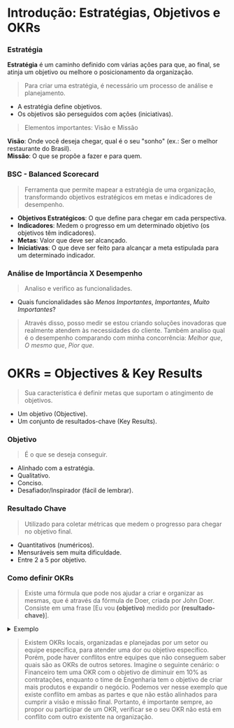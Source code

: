 # Introdução: Estratégias, Objetivos e OKRs

### Estratégia
**Estratégia** é um caminho definido com várias ações para que, ao final, se atinja um objetivo ou melhore o posicionamento da organização.

> Para criar uma estratégia, é necessário um processo de análise e planejamento.

* A estratégia define objetivos.
* Os objetivos são perseguidos com ações (iniciativas).

> Elementos importantes: Visão e Missão

**Visão**: Onde você deseja chegar, qual é o seu "sonho" (ex.: Ser o melhor restaurante do Brasil).  
**Missão**: O que se propõe a fazer e para quem.

### BSC - Balanced Scorecard
> Ferramenta que permite mapear a estratégia de uma organização, transformando objetivos estratégicos em metas e indicadores de desempenho.

* **Objetivos Estratégicos**: O que define para chegar em cada perspectiva.
* **Indicadores**: Medem o progresso em um determinado objetivo (os objetivos têm indicadores).
* **Metas**: Valor que deve ser alcançado.
* **Iniciativas**: O que deve ser feito para alcançar a meta estipulada para um determinado indicador.

### Análise de Importância X Desempenho
> Analiso e verifico as funcionalidades.

* Quais funcionalidades são _Menos Importantes_, _Importantes_, _Muito Importantes_?

> Através disso, posso medir se estou criando soluções inovadoras que realmente atendem às necessidades do cliente. Também analiso qual é o desempenho comparando com minha concorrência: _Melhor que_, _O mesmo que_, _Pior que_.

# OKRs = Objectives & Key Results
> Sua característica é definir metas que suportam o atingimento de objetivos.

* Um objetivo (Objective).
* Um conjunto de resultados-chave (Key Results).

### Objetivo
> É o que se deseja conseguir.

* Alinhado com a estratégia.
* Qualitativo.
* Conciso.
* Desafiador/Inspirador (fácil de lembrar).

### Resultado Chave
> Utilizado para coletar métricas que medem o progresso para chegar no objetivo final.

* Quantitativos (numéricos).
* Mensuráveis sem muita dificuldade.
* Entre 2 a 5 por objetivo.

### Como definir OKRs
> Existe uma fórmula que pode nos ajudar a criar e organizar as mesmas, que é através da fórmula de Doer, criada por John Doer. Consiste em uma frase [Eu vou **(objetivo)** medido por **(resultado-chave)**].

<details>
  <summary>Exemplo</summary>
  
  Eu vou:
  
  - Ser referência em minha área.
  
  Medido por:
  
  - Aumento de 10% na utilização do serviço xyz.
  - Aumentar as vendas em 5%.
  
</details>

> Existem OKRs locais, organizadas e planejadas por um setor ou equipe específica, para atender uma dor ou objetivo específico. Porém, pode haver conflitos entre equipes que não conseguem saber quais são as OKRs de outros setores. Imagine o seguinte cenário: o Financeiro tem uma OKR com o objetivo de diminuir em 10% as contratações, enquanto o time de Engenharia tem o objetivo de criar mais produtos e expandir o negócio. Podemos ver nesse exemplo que existe conflito em ambas as partes e que não estão alinhados para cumprir a visão e missão final. Portanto, é importante sempre, ao propor ou participar de um OKR, verificar se o seu OKR não está em conflito com outro existente na organização.
